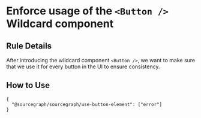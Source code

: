 # Enforce usage of the `<Button />` Wildcard component

## Rule Details

After introducing the wildcard component `<Button />`, we want
to make sure that we use it for every button in the UI to ensure consistency.

## How to Use

```jsonc
{
  "@sourcegraph/sourcegraph/use-button-element": ["error"]
}
```
